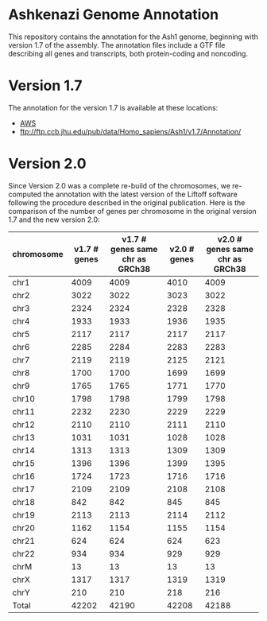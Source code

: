# Ashkenazi Genome Annotation
This repository contains the annotation for the Ash1 genome, beginning with version 1.7 of the
assembly. The annotation files include a GTF file describing all genes and transcripts, both
protein-coding and noncoding.

# Version 1.7

The annotation for the version 1.7 is available at these locations:

* [AWS](https://ashkenazi-genome.s3.us-east-2.amazonaws.com/Annotation/index.html)
* ftp://ftp.ccb.jhu.edu/pub/data/Homo_sapiens/Ash1/v1.7/Annotation/

# Version 2.0

Since Version 2.0 was a complete re-build of the chromosomes, we re-computed the annotation with the latest version of the Liftoff software following the procedure described in the original publication.  Here is the comparison of the number of genes per chromosome in the original version 1.7 and the new version 2.0:

|chromosome|v1.7 # genes|v1.7 # genes same chr as GRCh38|v2.0 # genes|v2.0 # genes same chr as GRCh38|
|----|----|----|----|----|
|chr1|4009|4009|4010|4009|
|chr2|3022|3022|3023|3022|
|chr3|2324|2324|2328|2328|
|chr4|1933|1933|1936|1935|
|chr5|2117|2117|2117|2117|
|chr6|2285|2284|2283|2283|
|chr7|2119|2119|2125|2121|
|chr8|1700|1700|1699|1699|
|chr9|1765|1765|1771|1770|
|chr10|1798|1798|1799|1798|
|chr11|2232|2230|2229|2229|
|chr12|2110|2110|2111|2110|
|chr13|1031|1031|1028|1028|
|chr14|1313|1313|1309|1309|
|chr15|1396|1396|1399|1395|
|chr16|1724|1723|1716|1716|
|chr17|2109|2109|2108|2108|
|chr18|842|842|845|845|
|chr19|2113|2113|2114|2112|
|chr20|1162|1154|1155|1154|
|chr21|624|624|624|623|
|chr22|934|934|929|929|
|chrM|13|13|13|13|
|chrX|1317|1317|1319|1319|
|chrY|210|210|218|216|
|Total|42202|42190|42208|42188| 
